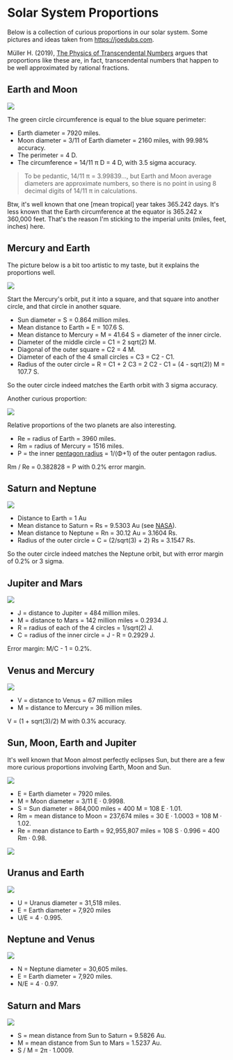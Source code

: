 # Solar System Proportions

Below is a collection of curious proportions in our solar system. Some pictures and ideas taken from https://joedubs.com.

Müller H. (2019), [The Physics of Transcendental Numbers](http://www.ptep-online.com/2019/PP-58-02.PDF) argues that proportions like these are, in fact, transcendental numbers that happen to be well approximated by rational fractions.

## Earth and Moon

![](pics/Earth-and-Moon-Square-the-Circle.jpg)

The green circle circumference is equal to the blue square perimeter:
- Earth diameter = 7920 miles.
- Moon diameter = 3/11 of Earth diameter = 2160 miles, with 99.98% accuracy.
- The perimeter = 4 D.
- The circumference = 14/11 π D = 4 D, with 3.5 sigma accuracy.

> To be pedantic, 14/11 π = 3.99839..., but Earth and Moon average diameters are approximate numbers, so there is no point in using 8 decimal digits of 14/11 π in calculations.

Btw, it's well known that one [mean tropical] year takes 365.242 days. It's less known that the Earth circumference at the equator is 365.242 x 360,000 feet. That's the reason I'm sticking to the imperial units (miles, feet, inches) here.

## Mercury and Earth

The picture below is a bit too artistic to my taste, but it explains the proportions well.

![](pics/Quicksilver-and-Gaia.jpg)

Start the Mercury's orbit, put it into a square, and that square into another circle, and that circle in another square.

- Sun diameter = S = 0.864 million miles.
- Mean distance to Earth = E = 107.6 S.
- Mean distance to Mercury = M = 41.64 S = diameter of the inner circle.
- Diameter of the middle circle = C1 = 2 sqrt(2) M.
- Diagonal of the outer square = C2 = 4 M.
- Diameter of each of the 4 small circles = C3 = C2 - C1.
- Radius of the outer circle = R = C1 + 2 C3 = 2 C2 - C1 = (4 - sqrt(2)) M = 107.7 S.

So the outer circle indeed matches the Earth orbit with 3 sigma accuracy.

Another curious proportion:

![](pics/QuickSilver1.jpg)

Relative proportions of the two planets are also interesting.

- Re = radius of Earth = 3960 miles.
- Rm = radius of Mercury = 1516 miles.
- P = the inner [pentagon radius](https://mathworld.wolfram.com/Pentagram.html) = 1/(Φ+1) of the outer pentagon radius.

Rm / Re = 0.382828 = P with 0.2% error margin.

## Saturn and Neptune

![](pics/Saturn-and-Neptune.jpg)

- Distance to Earth = 1 Au
- Mean distance to Saturn = Rs = 9.5303 Au (see [NASA](https://solarsystem.nasa.gov/planets/neptune/in-depth/)).
- Mean distance to Neptune = Rn = 30.12 Au = 3.1604 Rs.
- Radius of the outer circle = C = (2/sqrt(3) + 2) Rs = 3.1547 Rs.

So the outer circle indeed matches the Neptune orbit, but with error margin of 0.2% or 3 sigma.

## Jupiter and Mars

![](pics/Jupiter-and-Mars.jpg)

- J = distance to Jupiter = 484 million miles.
- M = distance to Mars = 142 million miles = 0.2934 J.
- R = radius of each of the 4 circles = 1/sqrt(2) J.
- C = radius of the inner circle = J - R = 0.2929 J.

Error margin: M/C - 1 = 0.2%.

## Venus and Mercury

![](pics/Mercury-and-Venus.jpg)

- V = distance to Venus = 67 million miles
- M = distance to Mercury = 36 million miles.

V = (1 + sqrt(3)/2) M with 0.3% accuracy.

## Sun, Moon, Earth and Jupiter

It's well known that Moon almost perfectly eclipses Sun, but there are a few more curious proportions involving Earth, Moon and Sun.

![](pics/Sun-and-Moon.jpg)

- E = Earth diameter = 7920 miles.
- M = Moon diameter = 3/11 E · 0.9998.
- S = Sun diameter = 864,000 miles = 400 M = 108 E · 1.01.
- Rm = mean distance to Moon = 237,674 miles = 30 E · 1.0003 = 108 M · 1.02.
- Re = mean distance to Earth = 92,955,807 miles = 108 S · 0.996 = 400 Rm · 0.98.

![](pics/Jupiter-Sun-Moon-and-Time.jpg)

## Uranus and Earth

![](pics/Uranus-Earth.jpg)

- U = Uranus diameter = 31,518 miles.
- E = Earth diameter = 7,920 miles
- U/E = 4 · 0.995.

## Neptune and Venus

![](pics/Neptune-Venus.jpg)

- N = Neptune diameter = 30,605 miles.
- E = Earth diameter = 7,920 miles.
- N/E = 4 · 0.97.

## Saturn and Mars

![](pics/Pi-in-the-Solar-System.jpg)

- S = mean distance from Sun to Saturn = 9.5826 Au.
- M = mean distance from Sun to Mars = 1.5237 Au.
- S / M = 2π · 1.0009.
